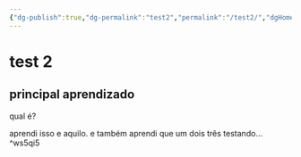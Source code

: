 ```yaml
---
{"dg-publish":true,"dg-permalink":"test2","permalink":"/test2/","dgHomeLink":true,"dgPassFrontmatter":false,"dgShowBacklinks":true,"dgShowLocalGraph":false}
---
```



# test 2

## principal aprendizado

qual é?

aprendi isso e aquilo. e também aprendi que um dois três testando... ^ws5qi5



